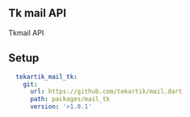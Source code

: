 ## Tk mail API

Tkmail API

## Setup

```yaml
  tekartik_mail_tk:
    git:
      url: https://github.com/tekartik/mail.dart
      path: packages/mail_tk
      version: '>1.0.1'
```
